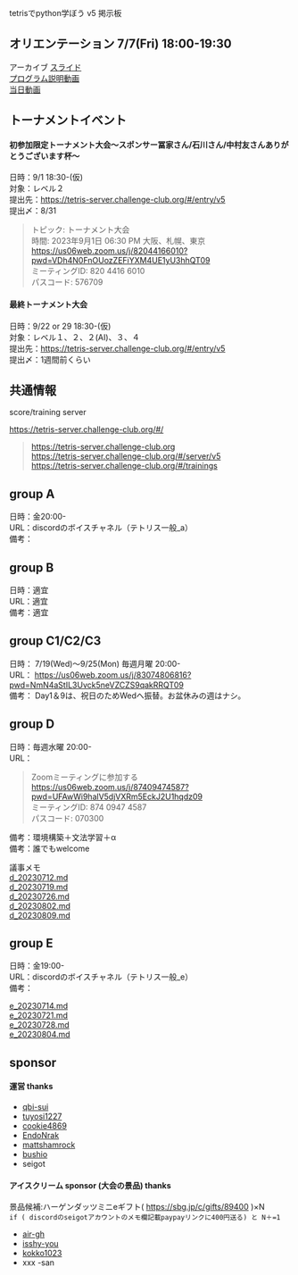 tetrisでpython学ぼう v5 掲示板  

## オリエンテーション 7/7(Fri) 18:00-19:30

アーカイブ
[スライド](https://docs.google.com/presentation/d/1kJf8yDFjZJdHfP_hvvFPzOXrGCYbLQZVshvoF8n78Ok/edit#slide=id.g1e73dc37698_0_77)  
[プログラム説明動画](https://www.youtube.com/watch?v=EDR4UEcUxG4)  
[当日動画](https://youtu.be/wbQStBran0E)  

## トーナメントイベント

#### 初参加限定トーナメント大会〜スポンサー冨家さん/石川さん/中村友さんありがとうございます杯〜  
日時：9/1 18:30-(仮)  
対象：レベル２  
提出先：https://tetris-server.challenge-club.org/#/entry/v5  
提出〆：8/31  

> トピック: トーナメント大会  
> 時間: 2023年9月1日 06:30 PM 大阪、札幌、東京  
> https://us06web.zoom.us/j/82044166010?pwd=VDh4N0FnOUozZEFiYXM4UE1yU3hhQT09  
> ミーティングID: 820 4416 6010  
> パスコード: 576709

#### 最終トーナメント大会  

日時：9/22 or 29 18:30-(仮)  
対象：レベル１、２、２(AI)、３、４  
提出先：https://tetris-server.challenge-club.org/#/entry/v5  
提出〆：1週間前くらい  

## 共通情報  

score/training server  

  https://tetris-server.challenge-club.org/#/
> https://tetris-server.challenge-club.org  
> https://tetris-server.challenge-club.org/#/server/v5  
> https://tetris-server.challenge-club.org/#/trainings  

## group A  

日時：金20:00-  
URL：discordのボイスチャネル（テトリス一般_a）   
備考：  

## group B

日時：適宜  
URL：適宜  
備考：適宜  

## group C1/C2/C3

日時： 7/19(Wed)〜9/25(Mon) 毎週月曜 20:00-  
URL： https://us06web.zoom.us/j/83074806816?pwd=NmN4aStIL3Uvck5neVZCZS9qakRRQT09  
備考： Day1＆9は、祝日のためWedへ振替。お盆休みの週はナシ。  

## group D

日時：毎週水曜 20:00-  
URL：

> Zoomミーティングに参加する  
> https://us06web.zoom.us/j/87409474587?pwd=UFAwWi9halV5djVXRm5EckJ2U1hqdz09  
> ミーティングID: 874 0947 4587  
> パスコード: 070300  

備考：環境構築＋文法学習＋α  
備考：誰でもwelcome

議事メモ  
[d_20230712.md](https://github.com/ChallengeClub/document/blob/main/20230707_tetris_python_v5/d/d_20230712.md)  
[d_20230719.md](https://github.com/ChallengeClub/document/blob/main/20230707_tetris_python_v5/d/d_20230719.md)  
[d_20230726.md](https://github.com/ChallengeClub/document/blob/main/20230707_tetris_python_v5/d/d_20230726.md)  
[d_20230802.md](https://github.com/ChallengeClub/document/blob/main/20230707_tetris_python_v5/d/d_20230802.md)  
[d_20230809.md](https://github.com/ChallengeClub/document/blob/main/20230707_tetris_python_v5/d/d_20230809.md)  

## group E  

日時：金19:00-  
URL：discordのボイスチャネル（テトリス一般_e）  
備考：  

[e_20230714.md](https://github.com/ChallengeClub/document/blob/main/20230707_tetris_python_v5/e/e_20230714.md)  
[e_20230721.md](https://github.com/ChallengeClub/document/blob/main/20230707_tetris_python_v5/e/e_20230721.md)  
[e_20230728.md](https://github.com/ChallengeClub/document/blob/main/20230707_tetris_python_v5/e/e_20230728.md)  
[e_20230804.md](https://github.com/ChallengeClub/document/blob/main/20230707_tetris_python_v5/e/e_20230804.md)  

## sponsor

#### 運営 thanks  

- [qbi-sui](https://github.com/qbi-sui)
- [tuyosi1227](https://github.com/tuyosi1227)
- [cookie4869](https://github.com/cookie4869)
- [EndoNrak](https://github.com/EndoNrak)
- [mattshamrock](https://github.com/mattshamrock)
- [bushio](https://github.com/bushio)
- seigot
 
#### アイスクリーム sponsor (大会の景品) thanks  
景品候補:ハーゲンダッツミニeギフト( https://sbg.jp/c/gifts/89400 )×N      
`if ( discordのseigotアカウントのメモ欄記載paypayリンクに400円送る) と N＋=1`  

- [air-gh](https://github.com/air-gh)  
- [isshy-you](https://github.com/isshy-you)  
- [kokko1023](https://github.com/kokko1023)  
- xxx -san  
